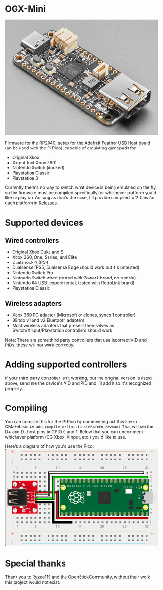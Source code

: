 # OGX-Mini
![Adafruit Feather RP2040 USB Host](images/ada_feather_rp2040_usb.jpg "Adafruit Feather RP2040 USB Host")

Firmware for the RP2040, setup for the [Adafruit Feather USB Host board](https://www.adafruit.com/product/5723) (an be used with the Pi Pico), capable of emulating gamepads for
- Original Xbox
- XInput (not Xbox 360)
- Nintendo Switch (docked)
- Playstation Classic
- Playstation 3

Currently there's no way to switch what device is being emulated on the fly, so the firmware must be compiled specifically for whichever platform you'd like to play on. As long as that's the case, I'll provide compiled .uf2 files for each platform in [Releases](https://github.com/wiredopposite/OGX-Mini/releases).

# Supported devices
## Wired controllers
- Original Xbox Duke and S
- Xbox 360, One, Series, and Elite
- Dualshock 4 (PS4)
- Dualsense (PS5, Dualsense Edge should work but it's untested)
- Nintendo Switch Pro
- Nintnedo Switch wired (tested with PowerA brand, no rumble)
- Nintendo 64 USB (experimental, tested with RetroLink brand)
- Playstation Classic

## Wireless adapters
- Xbox 360 PC adapter (Microsoft or clones, syncs 1 controller)
- 8Bitdo v1 and v2 Bluetooth adapters
- Most wireless adapters that present themselves as Switch/XInput/Playstation controllers should work

Note: There are some third party controllers that use incorrect VID and PIDs, these will not work correctly.

# Adding supported controllers
If your third party controller isn't working, but the original version is listed above, send me the device's VID and PID and I'll add it so it's recognized properly.

# Compiling
You can compile this for the Pi Pico by commenting out this line in CMakeLists.txt
`add_compile_definitions(FEATHER_RP2040)`
That will set the D+ and D- host pins to GPIO 0 and 1. Below that you can uncomment whichever platform (OG Xbox, Xinput, etc.) you'd like to use. 

Here's a diagram of how you'd use the Pico:
![Pi Pico Wiring Diagram](images/pi_pico_diagram.png "Pi Pico Wiring Diagram]")

# Special thanks
Thank you to Ryzee119 and the OpenStickCommunity, without their work this project would not exist.